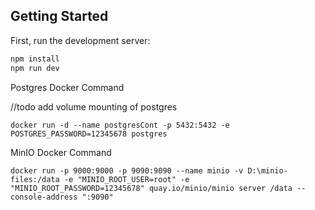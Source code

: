 ## Getting Started

First, run the development server:

```bash
npm install
npm run dev
```

Postgres Docker Command

//todo add volume mounting of postgres

```
docker run -d --name postgresCont -p 5432:5432 -e POSTGRES_PASSWORD=12345678 postgres
```

MinIO Docker Command

```
docker run -p 9000:9000 -p 9090:9090 --name minio -v D:\minio-files:/data -e "MINIO_ROOT_USER=root" -e "MINIO_ROOT_PASSWORD=12345678" quay.io/minio/minio server /data --console-address ":9090"
```
